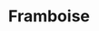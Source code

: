 ---
title: Framboise
name: Framboise
podcasts:
    - crousti
image: /people/framboise.jpg
description: "Compost & Sexualité."
twitter: 
facebook:
layout: people
---